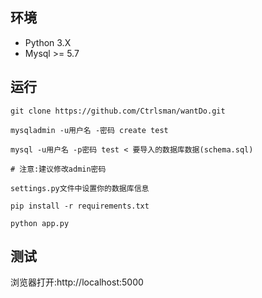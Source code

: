 ## 环境
+ Python 3.X
+ Mysql >= 5.7


## 运行
```shell
git clone https://github.com/Ctrlsman/wantDo.git

mysqladmin -u用户名 -密码 create test

mysql -u用户名 -p密码 test < 要导入的数据库数据(schema.sql)

# 注意:建议修改admin密码

settings.py文件中设置你的数据库信息

pip install -r requirements.txt

python app.py

```

## 测试

浏览器打开:http://localhost:5000